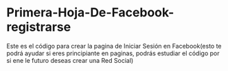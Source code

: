 # Primera-Hoja-De-Facebook-registrarse
Este es el código para crear la pagina de Iniciar Sesión en Facebook(esto te podrá ayudar si eres principiante en paginas, podrás estudiar el código por si ene le futuro deseas crear una Red Social)
